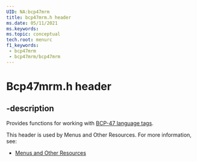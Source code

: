 ```yaml
---
UID: NA:bcp47mrm
title: bcp47mrm.h header
ms.date: 05/11/2021
ms.keywords: 
ms.topic: conceptual
tech.root: menurc
f1_keywords:
 - bcp47mrm
 - bcp47mrm/bcp47mrm
---
```


# Bcp47mrm.h header

## -description

Provides functions for working with [BCP-47 language tags](https://tools.ietf.org/html/bcp47).

This header is used by Menus and Other Resources. For more information, see:

- [Menus and Other Resources](../_menurc/index.md)
